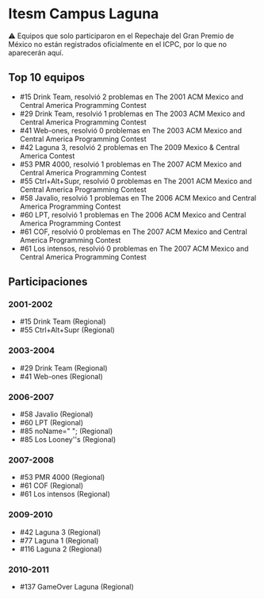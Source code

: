 # Itesm Campus Laguna

:warning: Equipos que solo participaron en el Repechaje del Gran Premio de México no están registrados oficialmente en el ICPC, por lo que no aparecerán aquí.

## Top 10 equipos

- #15 Drink Team, resolvió 2 problemas en The 2001 ACM Mexico and Central America Programming Contest
- #29 Drink Team, resolvió 1 problemas en The 2003 ACM Mexico and Central America Programming Contest
- #41 Web-ones, resolvió 0 problemas en The 2003 ACM Mexico and Central America Programming Contest
- #42 Laguna 3, resolvió 2 problemas en The 2009 Mexico & Central America Contest
- #53 PMR 4000, resolvió 1 problemas en The 2007 ACM Mexico and Central America Programming Contest
- #55 Ctrl+Alt+Supr, resolvió 0 problemas en The 2001 ACM Mexico and Central America Programming Contest
- #58 Javalio, resolvió 1 problemas en The 2006 ACM Mexico and Central America Programming Contest
- #60 LPT, resolvió 1 problemas en The 2006 ACM Mexico and Central America Programming Contest
- #61 COF, resolvió 0 problemas en The 2007 ACM Mexico and Central America Programming Contest
- #61 Los intensos, resolvió 0 problemas en The 2007 ACM Mexico and Central America Programming Contest

## Participaciones

### 2001-2002

- #15 Drink Team (Regional)
- #55 Ctrl+Alt+Supr (Regional)

### 2003-2004

- #29 Drink Team (Regional)
- #41 Web-ones (Regional)

### 2006-2007

- #58 Javalio (Regional)
- #60 LPT (Regional)
- #85 noName=" "; (Regional)
- #85 Los Looney''s (Regional)

### 2007-2008

- #53 PMR 4000 (Regional)
- #61 COF (Regional)
- #61 Los intensos (Regional)

### 2009-2010

- #42 Laguna 3 (Regional)
- #77 Laguna 1 (Regional)
- #116 Laguna 2 (Regional)

### 2010-2011

- #137 GameOver Laguna (Regional)




